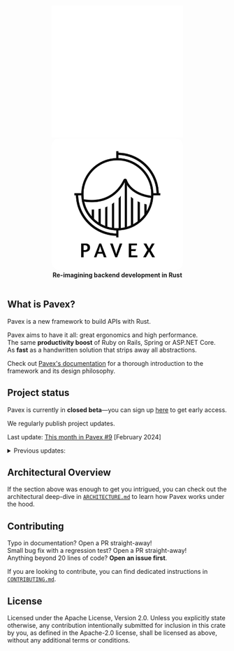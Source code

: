 <div align="center">
 <img src="https://raw.githubusercontent.com/LukeMathWalker/pavex/main/logo-dark.webp#gh-dark-mode-only" width="300" alt="pavex">
 <img src="https://raw.githubusercontent.com/LukeMathWalker/pavex/main/logo.webp#gh-light-mode-only" width="300" alt="pavex" style="border-radius: 5%">
 <br>
 <strong>
   Re-imagining backend development in Rust
 </strong>
</div>

<br>

## What is Pavex?

Pavex is a new framework to build APIs with Rust.  

Pavex aims to have it all: great ergonomics and high performance.   
The same **productivity boost** of Ruby on Rails, Spring or ASP.NET Core.  
As **fast** as a handwritten solution that strips away all abstractions.

Check out [Pavex's documentation](https://pavex.dev/docs/) for a thorough introduction to the framework
and its design philosophy.

## Project status

Pavex is currently in **closed beta**—you can sign up [here](https://pavex.dev) to get early access.

We regularly publish project updates.

Last update: [This month in Pavex #9](https://www.lpalmieri.com/posts/this-month-in-pavex-09/) [February 2024]

<details>
<summary>Previous updates:</summary>

- [Rust web frameworks have subpar error reporting](https://www.lpalmieri.com/posts/rust-web-frameworks-have-subpar-error-reporting/) [February 2024]
- [This month in Pavex #8](https://www.lpalmieri.com/posts/this-month-in-pavex-08/) [January 2024]
- [Closed beta announcement](https://www.lpalmieri.com/posts/pavex-is-in-closed-beta/) [November 2023]
- [Progress report #6](https://www.lpalmieri.com/posts/pavex-progress-report-06/) [August 2023]
- [Progress report #5](https://www.lpalmieri.com/posts/pavex-progress-report-05/) [June 2023]
- [Progress report #4](https://www.lpalmieri.com/posts/pavex-progress-report-04/) [May 2023]
- [Progress report #3](https://www.lpalmieri.com/posts/pavex-progress-report-03/) [April 2023]
- [Progress report #2](https://www.lpalmieri.com/posts/pavex-progress-report-02/) [March 2023]
- [Progress report #1](https://www.lpalmieri.com/posts/pavex-progress-report-01/) [January 2023]
- [Vision](https://www.lpalmieri.com/posts/a-taste-of-pavex-rust-web-framework/) [December 2022]

</details>

## Architectural Overview

If the section above was enough to get you intrigued, you can check out the architectural deep-dive
in [`ARCHITECTURE.md`](ARCHITECTURE.md) to learn how Pavex works under the hood.

## Contributing

Typo in documentation? Open a PR straight-away!  
Small bug fix with a regression test? Open a PR straight-away!  
Anything beyond 20 lines of code? **Open an issue first**.

If you are looking to contribute, you can find dedicated instructions in [`CONTRIBUTING.md`](CONTRIBUTING.md).

## License

Licensed under the Apache License, Version 2.0.
Unless you explicitly state otherwise, any contribution intentionally submitted for inclusion in this crate by you, as
defined in the Apache-2.0 license, shall be licensed as above, without any additional terms or conditions.
